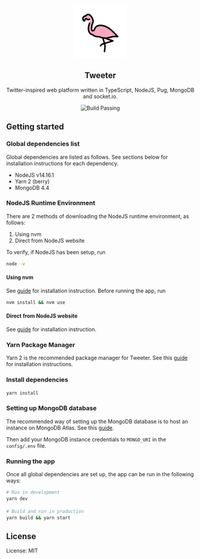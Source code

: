 <p align="center">
    <span>
        <img src="public/assets/flamingo.svg"></img> 
        <h2 align="center">Tweeter</h2>
    </span>
    <p align="center">Twitter-inspired web platform written in TypeScript, NodeJS, Pug, MongoDB and socket.io.</p>
</p>
<p align="center">
    <img alt="Build Passing" src="https://github.com/don-tay/tweeter/actions/workflows/build.yaml/badge.svg" />
</p>

## Getting started

### Global dependencies list

Global dependencies are listed as follows. See sections below for installation instructions for each dependency.

-   NodeJS v14.16.1
-   Yarn 2 (berry)
-   MongoDB 4.4

### NodeJS Runtime Environment

There are 2 methods of downloading the NodeJS runtime environment, as follows:

1. Using nvm
2. Direct from NodeJS website

To verify, if NodeJS has been setup, run

```bash
node -v
```

#### Using nvm

See [guide](https://github.com/nvm-sh/nvm#installing-and-updating) for installation instruction. Before running the app, run

```bash
nvm install && nvm use
```

#### Direct from NodeJS website

See [guide](https://nodejs.org/en/download/) for installation instruction.

### Yarn Package Manager

Yarn 2 is the recommended package manager for Tweeter. See this [guide](https://yarnpkg.com/getting-started/install) for installation instructions.

### Install dependencies

```bash
yarn install
```

### Setting up MongoDB database

The recommended way of setting up the MongoDB database is to host an instance on MongoDB Atlas. See this [guide](https://docs.atlas.mongodb.com/getting-started/).

Then add your MongoDB instance credentials to `MONGO_URI` in the `config/.env` file.

### Running the app

Once all global dependencies are set up, the app can be run in the following ways:

```bash
# Run in development
yarn dev

# Build and run in production
yarn build && yarn start
```

## License

License: MIT
